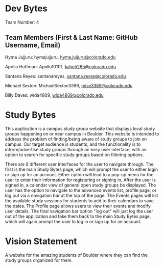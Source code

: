 # Dev Bytes
Team Number: 4

## Team Members (First & Last Name: GitHub Username, Email)
Hyma Jujjuru: hymajujjuru, hyma.jujjuru@colorado.edu

Apollo Hoffman: Apollo10101, kaho5265@colorado.edu

Santana Reyes: santanareyes, santana.reyes@colorado.edu

Michael Sexton: MichaelSexton3389, mise3389@colorado.edu

Billy Daves: wida4809, wida4809@colorado.edu    

# Study Bytes
This application is a campus study group website that displays local study groups happening on or near campus in Boulder. This website is intended to address the problem of finding/being aware of study groups to join on campus. Our target audience is students, and the functionality is to inform/advertise study groups through an easy user interface, with an option to search for specific study groups based on filtering options.

There are 6 different user interfaces for the user to navigate through. The first is the main Study Bytes page, which will prompt the user to either login or sign up for an account. Either option will lead to a pop-up menu for the user to enter their information for registering or signing in. After the user is signed in, a calendar view of general open study groups be displayed. The user has the option to navigate to the advanced events list, profile page, or log out via a navigation bar at the top of the page. The Events pages will list the available study sessions for students to add to their calendars to save the dates. The Profile page allows users to view their events and modify user details. The final navigation bar option "log out" will just log the user out of the application and take them back to the main Study Bytes page, which will again prompt the user to log in or sign up for an account.

# Vision Statement
A website for the amazing students of Boulder where they can find the study groups organized for them.
